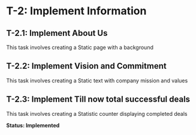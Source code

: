 # T-2: Implement Information 
## T-2.1: Implement About Us 
This task involves creating a Static page with a background 
## T-2.2: Implement Vision and Commitment 
This task involves creating a Static text with company mission and values 
## T-2.3: Implement Till now total successful deals 
This task involves creating a Statistic counter displaying completed deals 

**Status: Implemented** 
